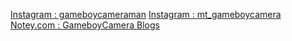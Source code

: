 [Instagram : gameboycameraman](https://www.instagram.com/gameboycameraman/)
[Instagram : mt_gameboycamera](https://www.instagram.com/mr_gameboycamera/)
[Notey.com : GameboyCamera Blogs](http://www.notey.com/blogs/game-boy-camera)
